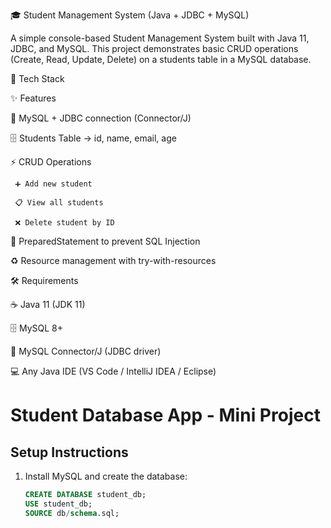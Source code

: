 🎓 Student Management System (Java + JDBC + MySQL)

A simple console-based Student Management System built with Java 11, JDBC, and MySQL.
This project demonstrates basic CRUD operations (Create, Read, Update, Delete) on a students table in a MySQL database.

📌 Tech Stack

✨ Features

  🔗 MySQL + JDBC connection (Connector/J)

   🗄️ Students Table → id, name, email, age

⚡ CRUD Operations

     ➕ Add new student

     📋 View all students

     ❌ Delete student by ID


🔐 PreparedStatement to prevent SQL Injection

♻️ Resource management with try-with-resources

🛠 Requirements

☕ Java 11 (JDK 11)

🗄️ MySQL 8+

🔌 MySQL Connector/J (JDBC driver)

💻 Any Java IDE (VS Code / IntelliJ IDEA / Eclipse)



# Student Database App - Mini Project

## Setup Instructions
1. Install MySQL and create the database:
   ```sql
   CREATE DATABASE student_db;
   USE student_db;
   SOURCE db/schema.sql;
